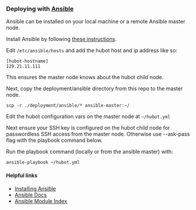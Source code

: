 ### Deploying with [Ansible](http://www.ansible.com/)

Ansible can be installed on your local machine or a remote Ansible master
node.

Install Ansible by following [these
instructions](http://docs.ansible.com/intro_installation.html).

Edit `/etc/ansible/hosts` and add the hubot host and ip address like so:

    [hubot-hostname]
    129.21.11.111

This ensures the master node knows about the hubot child node.

Next, copy the deployment/ansible directory from this repo to the master node.

    scp -r ./deployment/ansible/* ansible-master:~/

Edit the hubot configuration vars on the master node at `~/hubot.yml`

Next ensure your SSH key is configured on the hubot child node for passwordless
SSH access from the master node. Otherwise use --ask-pass flag with the playbook
command below.

Run the playbook command (locally or from the ansible master) with:

    ansible-playbook ~/hubot.yml

#### Helpful links

* [Installing Ansible](http://docs.ansible.com/intro_installation.html)
* [Ansible Docs](http://docs.ansible.com)
* [Ansible Module Index](http://docs.ansible.com/modules_by_category.html)
